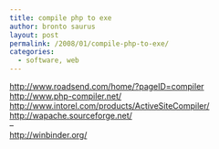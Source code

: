 ```yaml
---
title: compile php to exe
author: bronto saurus
layout: post
permalink: /2008/01/compile-php-to-exe/
categories:
  - software, web
---
```

<a href="http://www.roadsend.com/home/?pageID=compiler" target="_blank" >http://www.roadsend.com/home/?pageID=compiler</a>  
<a href="http://www.php-compiler.net/" target="_blank" >http://www.php-compiler.net/</a>  
<a href="http://www.intorel.com/products/ActiveSiteCompiler/" target="_blank" >http://www.intorel.com/products/ActiveSiteCompiler/</a>  
<a href="http://wapache.sourceforge.net/" target="_blank" >http://wapache.sourceforge.net/</a>  
&#8211;  
<a href="http://winbinder.org/" target="_blank" >http://winbinder.org/</a>